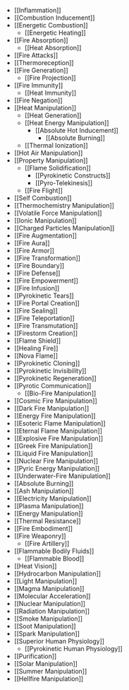 
- [[Inflammation]]
- [[Combustion Inducement]]
- [[Energetic Combustion]]
    - [[Energetic Heating]]
- [[Fire Absorption]]
    - [[Heat Absorption]]
- [[Fire Attacks]]
- [[Thermoreception]]
- [[Fire Generation]]
    - [[Fire Projection]]
- [[Fire Immunity]]
    - [[Heat Immunity]]
- [[Fire Negation]]
- [[Heat Manipulation]]
    - [[Heat Generation]]
    - [[Heat Energy Manipulation]]
        - [[Absolute Hot Inducement]]
            - [[Absolute Burning]]
    - [[Thermal Ionization]]
- [[Hot Air Manipulation]]
- [[Property Manipulation]]
    - [[Flame Solidification]]
        - [[Pyrokinetic Constructs]]
        - [[Pyro-Telekinesis]]
    - [[Fire Flight]]
- [[Self Combustion]]
- [[Thermochemistry Manipulation]]
- [[Volatile Force Manipulation]]
- [[Ionic Manipulation]]
- [[Charged Particles Manipulation]]
- [[Fire Augmentation]]
- [[Fire Aura]]
- [[Fire Armor]]
- [[Fire Transformation]]
- [[Fire Boundary]]
- [[Fire Defense]]
- [[Fire Empowerment]]
- [[Fire Infusion]]
- [[Pyrokinetic Tears]]
- [[Fire Portal Creation]]
- [[Fire Sealing]]
- [[Fire Teleportation]]
- [[Fire Transmutation]]
- [[Firestorm Creation]]
- [[Flame Shield]]
- [[Healing Fire]]
- [[Nova Flame]]
- [[Pyrokinetic Cloning]]
- [[Pyrokinetic Invisibility]]
- [[Pyrokinetic Regeneration]]
- [[Pyrotic Communication]]
	- [[Bio-Fire Manipulation]]
- [[Cosmic Fire Manipulation]]
- [[Dark Fire Manipulation]]
- [[Energy Fire Manipulation]]
- [[Esoteric Flame Manipulation]]
- [[Eternal Flame Manipulation]]
- [[Explosive Fire Manipulation]]
- [[Greek Fire Manipulation]]
- [[Liquid Fire Manipulation]]
- [[Nuclear Fire Manipulation]]
- [[Pyric Energy Manipulation]]
- [[Underwater-Fire Manipulation]]
- [[Absolute Burning]]
- [[Ash Manipulation]]
- [[Electricity Manipulation]]
- [[Plasma Manipulation]]
- [[Energy Manipulation]]
- [[Thermal Resistance]]
- [[Fire Embodiment]]
- [[Fire Weaponry]]
    - [[Fire Artillery]]
- [[Flammable Bodily Fluids]]
    - [[Flammable Blood]]
- [[Heat Vision]]
- [[Hydrocarbon Manipulation]]
- [[Light Manipulation]]
- [[Magma Manipulation]]
- [[Molecular Acceleration]]
- [[Nuclear Manipulation]]
- [[Radiation Manipulation]]
- [[Smoke Manipulation]]
- [[Soot Manipulation]]
- [[Spark Manipulation]]
- [[Superior Human Physiology]]
	- [[Pyrokinetic Human Physiology]]
- [[Purification]]
- [[Solar Manipulation]]
- [[Summer Manipulation]]
- [[Hellfire Manipulation]]